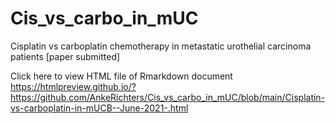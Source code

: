 # Cis_vs_carbo_in_mUC
Cisplatin vs carboplatin chemotherapy in metastatic urothelial carcinoma patients
[paper submitted]


Click here to view HTML file of Rmarkdown document
https://htmlpreview.github.io/?https://github.com/AnkeRichters/Cis_vs_carbo_in_mUC/blob/main/Cisplatin-vs-carboplatin-in-mUCB--June-2021-.html
